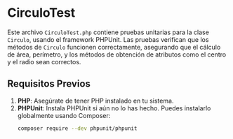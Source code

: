 # CirculoTest

Este archivo `CirculoTest.php` contiene pruebas unitarias para la clase `Circulo`, usando el framework PHPUnit. Las pruebas verifican que los métodos de `Circulo` funcionen correctamente, asegurando que el cálculo de área, perímetro, y los métodos de obtención de atributos como el centro y el radio sean correctos.

## Requisitos Previos

1. **PHP**: Asegúrate de tener PHP instalado en tu sistema.
2. **PHPUnit**: Instala PHPUnit si aún no lo has hecho. Puedes instalarlo globalmente usando Composer:
   ```bash
   composer require --dev phpunit/phpunit
